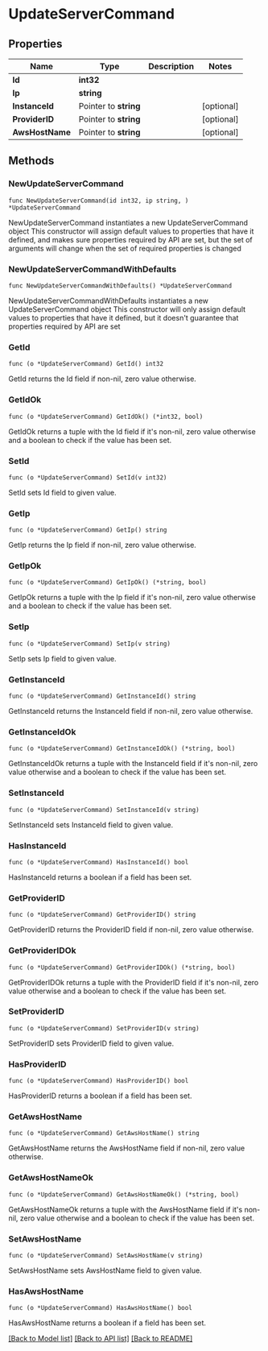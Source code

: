 # UpdateServerCommand

## Properties

Name | Type | Description | Notes
------------ | ------------- | ------------- | -------------
**Id** | **int32** |  | 
**Ip** | **string** |  | 
**InstanceId** | Pointer to **string** |  | [optional] 
**ProviderID** | Pointer to **string** |  | [optional] 
**AwsHostName** | Pointer to **string** |  | [optional] 

## Methods

### NewUpdateServerCommand

`func NewUpdateServerCommand(id int32, ip string, ) *UpdateServerCommand`

NewUpdateServerCommand instantiates a new UpdateServerCommand object
This constructor will assign default values to properties that have it defined,
and makes sure properties required by API are set, but the set of arguments
will change when the set of required properties is changed

### NewUpdateServerCommandWithDefaults

`func NewUpdateServerCommandWithDefaults() *UpdateServerCommand`

NewUpdateServerCommandWithDefaults instantiates a new UpdateServerCommand object
This constructor will only assign default values to properties that have it defined,
but it doesn't guarantee that properties required by API are set

### GetId

`func (o *UpdateServerCommand) GetId() int32`

GetId returns the Id field if non-nil, zero value otherwise.

### GetIdOk

`func (o *UpdateServerCommand) GetIdOk() (*int32, bool)`

GetIdOk returns a tuple with the Id field if it's non-nil, zero value otherwise
and a boolean to check if the value has been set.

### SetId

`func (o *UpdateServerCommand) SetId(v int32)`

SetId sets Id field to given value.


### GetIp

`func (o *UpdateServerCommand) GetIp() string`

GetIp returns the Ip field if non-nil, zero value otherwise.

### GetIpOk

`func (o *UpdateServerCommand) GetIpOk() (*string, bool)`

GetIpOk returns a tuple with the Ip field if it's non-nil, zero value otherwise
and a boolean to check if the value has been set.

### SetIp

`func (o *UpdateServerCommand) SetIp(v string)`

SetIp sets Ip field to given value.


### GetInstanceId

`func (o *UpdateServerCommand) GetInstanceId() string`

GetInstanceId returns the InstanceId field if non-nil, zero value otherwise.

### GetInstanceIdOk

`func (o *UpdateServerCommand) GetInstanceIdOk() (*string, bool)`

GetInstanceIdOk returns a tuple with the InstanceId field if it's non-nil, zero value otherwise
and a boolean to check if the value has been set.

### SetInstanceId

`func (o *UpdateServerCommand) SetInstanceId(v string)`

SetInstanceId sets InstanceId field to given value.

### HasInstanceId

`func (o *UpdateServerCommand) HasInstanceId() bool`

HasInstanceId returns a boolean if a field has been set.

### GetProviderID

`func (o *UpdateServerCommand) GetProviderID() string`

GetProviderID returns the ProviderID field if non-nil, zero value otherwise.

### GetProviderIDOk

`func (o *UpdateServerCommand) GetProviderIDOk() (*string, bool)`

GetProviderIDOk returns a tuple with the ProviderID field if it's non-nil, zero value otherwise
and a boolean to check if the value has been set.

### SetProviderID

`func (o *UpdateServerCommand) SetProviderID(v string)`

SetProviderID sets ProviderID field to given value.

### HasProviderID

`func (o *UpdateServerCommand) HasProviderID() bool`

HasProviderID returns a boolean if a field has been set.

### GetAwsHostName

`func (o *UpdateServerCommand) GetAwsHostName() string`

GetAwsHostName returns the AwsHostName field if non-nil, zero value otherwise.

### GetAwsHostNameOk

`func (o *UpdateServerCommand) GetAwsHostNameOk() (*string, bool)`

GetAwsHostNameOk returns a tuple with the AwsHostName field if it's non-nil, zero value otherwise
and a boolean to check if the value has been set.

### SetAwsHostName

`func (o *UpdateServerCommand) SetAwsHostName(v string)`

SetAwsHostName sets AwsHostName field to given value.

### HasAwsHostName

`func (o *UpdateServerCommand) HasAwsHostName() bool`

HasAwsHostName returns a boolean if a field has been set.


[[Back to Model list]](../README.md#documentation-for-models) [[Back to API list]](../README.md#documentation-for-api-endpoints) [[Back to README]](../README.md)


